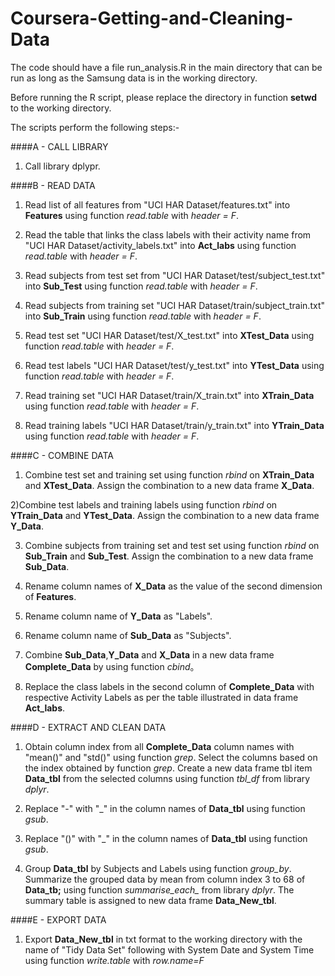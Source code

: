 Coursera-Getting-and-Cleaning-Data
==================================

The code should have a file run_analysis.R in the main directory that can be run as long as the Samsung data is in the working directory.

Before running the R script, please replace the directory in function **setwd** to the working directory.

The scripts perform the following steps:-

####A - CALL LIBRARY
1) Call library dplypr.

####B - READ DATA
1) Read list of all features from "UCI HAR Dataset/features.txt" into **Features** using function *read.table* with *header = F*.

2) Read the table that links the class labels with their activity name from "UCI HAR Dataset/activity_labels.txt" into **Act_labs** using function *read.table* with *header = F*.

3) Read subjects from test set from "UCI HAR Dataset/test/subject_test.txt" into **Sub_Test** using function *read.table* with *header = F*.

4) Read subjects from training set "UCI HAR Dataset/train/subject_train.txt" into **Sub_Train** using function *read.table* with *header = F*.

5) Read test set "UCI HAR Dataset/test/X_test.txt" into **XTest_Data** using function *read.table* with *header = F*.

6) Read test labels "UCI HAR Dataset/test/y_test.txt" into **YTest_Data** using function *read.table* with *header = F*.

7) Read training set "UCI HAR Dataset/train/X_train.txt" into **XTrain_Data** using function *read.table* with *header = F*.

8) Read training labels "UCI HAR Dataset/train/y_train.txt" into **YTrain_Data** using function *read.table* with *header = F*.

####C - COMBINE DATA
1) Combine test set and training set using function *rbind* on **XTrain_Data** and **XTest_Data**. Assign the combination to a new data frame **X_Data**.

2)Combine test labels and training labels using function *rbind* on **YTrain_Data** and **YTest_Data**. Assign the combination to a new data frame **Y_Data**.

3) Combine subjects from training set and test set using function *rbind* on **Sub_Train** and **Sub_Test**. Assign the combination to a new data frame **Sub_Data**.

4) Rename column names of **X_Data** as the value of the second dimension of **Features**.

5) Rename column name of **Y_Data** as "Labels".

6) Rename column name of **Sub_Data** as "Subjects".

7) Combine **Sub_Data**,**Y_Data** and **X_Data** in a new data frame **Complete_Data** by using function *cbind*。

8) Replace the class labels in the second column of **Complete_Data** with respective Activity Labels as per the table illustrated in data frame **Act_labs**.

####D - EXTRACT AND CLEAN DATA

1) Obtain column index from all **Complete_Data** column names with "mean()" and "std()" using function *grep*. Select the columns based on the index obtained by function *grep*. Create a new data frame tbl item **Data_tbl** from the selected columns using function *tbl_df* from library *dplyr*.

2) Replace "-" with "_" in the column names of **Data_tbl** using function *gsub*.

3) Replace "()" with "_" in the column names of **Data_tbl** using function *gsub*.

4) Group **Data_tbl** by Subjects and Labels using function *group_by*. Summarize the grouped data by mean from column index 3 to 68 of **Data_tb;** using function *summarise_each_* from library *dplyr*. The summary table is assigned to new data frame **Data_New_tbl**.

####E - EXPORT DATA
1) Export **Data_New_tbl** in txt format to the working directory with the name of "Tidy Data Set" following with System Date and System Time using function *write.table* with *row.name=F*
